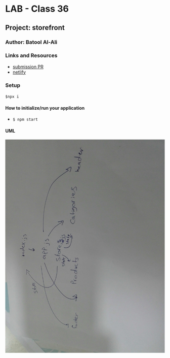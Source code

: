 # LAB - Class 36

## Project: storefront
### Author: Batool Al-Ali

### Links and Resources

- [submission PR](https://github.com/batool-alali-401-advanced-javascript/storefront/pull/2)
- [netlify](https://batool-store.netlify.app/)


### Setup
` $npx i `

#### How to initialize/run your application 
- `$ npm start`


#### UML
![UML Diagram](UML1.jpg)